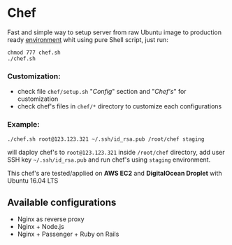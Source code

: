 # Chef

Fast and simple way to setup server from raw Ubuntu image to production ready
[environment](https://github.com/denwwer/chef/tree/master/chef) whit using pure Shell script, just run:

```
chmod 777 chef.sh
./chef.sh
```

### Customization:
* check file `chef/setup.sh` "*Config*" section and "*Chef's*" for customization
* check chef's files in `chef/*` directory to customize each configurations

### Example:

```
./chef.sh root@123.123.321 ~/.ssh/id_rsa.pub /root/chef staging
```
will daploy chef's to `root@123.123.321` inside `/root/chef` directory, add user SSH key `~/.ssh/id_rsa.pub` and run chef's using `staging` environment.


This chef's are tested/applied on **AWS EC2** and **DigitalOcean Droplet** with Ubuntu 16.04 LTS

## Available configurations
* Nginx as reverse proxy
* Nginx + Node.js
* Nginx + Passenger + Ruby on Rails
